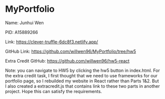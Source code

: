 # MyPortfolio

Name: Junhui Wen

PID: A15889266

Link: https://clever-truffle-6dc8f3.netlify.app/

GitHub Link: https://github.com/willwen96/MyPortfolio/tree/hw5

Extra Credit GitHub: https://github.com/willwen96/hw5-react

Note: you can navigate to HW5 by clicking the hw5 button in index.html. For the extra credit task, I first thought that we need to use frameworks for our portfolio page, so I rebuilded my website in React rather than Parts 1&2. But I also created a extracredit.js that contains link to these two parts in another project. Hope this can satisfy the requirements.
